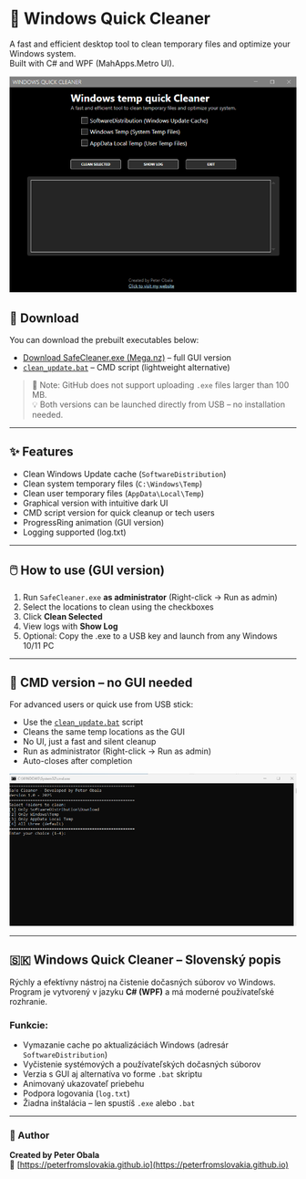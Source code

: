 # 🧼 Windows Quick Cleaner

A fast and efficient desktop tool to clean temporary files and optimize your Windows system.  
Built with C# and WPF (MahApps.Metro UI).

![Screenshot](screenshot.png)

## 🔽 Download

You can download the prebuilt executables below:

- [Download SafeCleaner.exe (Mega.nz)](https://mega.nz/file/KBsW1D5C#gtJn7Okl5_KHOSgM8LJtL7Yln5fE8RGqP9hzGhZ6Utk) – full GUI version  
- [`clean_update.bat`](clean_update.bat) – CMD script (lightweight alternative)

> 📌 Note: GitHub does not support uploading `.exe` files larger than 100 MB.  
> 💡 Both versions can be launched directly from USB – no installation needed.

---

## ✨ Features

- Clean Windows Update cache (`SoftwareDistribution`)
- Clean system temporary files (`C:\Windows\Temp`)
- Clean user temporary files (`AppData\Local\Temp`)
- Graphical version with intuitive dark UI
- CMD script version for quick cleanup or tech users
- ProgressRing animation (GUI version)
- Logging supported (log.txt)

---

## 🖱️ How to use (GUI version)

1. Run `SafeCleaner.exe` **as administrator** (Right-click → Run as admin)  
2. Select the locations to clean using the checkboxes  
3. Click **Clean Selected**  
4. View logs with **Show Log**  
5. Optional: Copy the .exe to a USB key and launch from any Windows 10/11 PC

---

## 🔧 CMD version – no GUI needed

For advanced users or quick use from USB stick:

- Use the [`clean_update.bat`](clean_update.bat) script  
- Cleans the same temp locations as the GUI  
- No UI, just a fast and silent cleanup  
- Run as administrator (Right-click → Run as admin)  
- Auto-closes after completion

![CMD Screenshot](screenshot_for_cmd.png)

---

## 🇸🇰 Windows Quick Cleaner – Slovenský popis

Rýchly a efektívny nástroj na čistenie dočasných súborov vo Windows.  
Program je vytvorený v jazyku **C# (WPF)** a má moderné používateľské rozhranie.

### Funkcie:

- Vymazanie cache po aktualizáciách Windows (adresár `SoftwareDistribution`)  
- Vyčistenie systémových a používateľských dočasných súborov  
- Verzia s GUI aj alternatíva vo forme `.bat` skriptu  
- Animovaný ukazovateľ priebehu  
- Podpora logovania (`log.txt`)  
- Žiadna inštalácia – len spustíš `.exe` alebo `.bat`

---

### 👤 Author

**Created by Peter Obala**  
🔗 [https://peterfromslovakia.github.io](https://peterfromslovakia.github.io)
